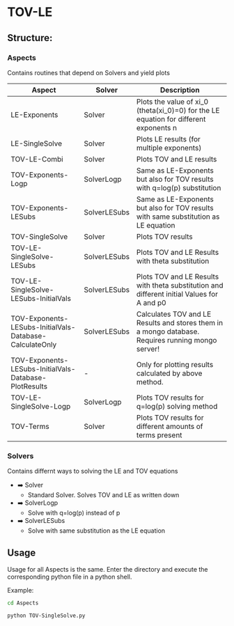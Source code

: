 # TOV-LE

## Structure:

### Aspects
Contains routines that depend on Solvers and yield plots

Aspect		|Solver		|Description				
--------------------|---------------|---------------------------------------
LE-Exponents                |Solver 		|Plots the value of xi_0 (theta(xi_0)=0) for the LE equation for different exponents n
LE-SingleSolve              |Solver         |Plots LE results (for multiple exponents)
TOV-LE-Combi                |Solver         |Plots TOV and LE results
TOV-Exponents-Logp          |SolverLogp     |Same as LE-Exponents but also for TOV results with q=log(p) substitution
TOV-Exponents-LESubs|SolverLESubs   |Same as LE-Exponents but also for TOV results with same substitution as LE equation
TOV-SingleSolve             |Solver         |Plots TOV results
TOV-LE-SingleSolve-LESubs   |SolverLESubs   |Plots TOV and LE Results with theta substitution
TOV-LE-SingleSolve-LESubs-InitialVals   |SolverLESubs   |Plots TOV and LE Results with theta substitution and different initial Values for A and p0
TOV-Exponents-LESubs-InitialVals-Database-CalculateOnly |SolverLESubs   |Calculates TOV and LE Results and stores them in a mongo database. Requires running mongo server!
TOV-Exponents-LESubs-InitialVals-Database-PlotResults   |-              |Only for plotting results calculated by above method.
TOV-LE-SingleSolve-Logp        |SolverLogp     |Plots TOV results for q=log(p) solving method
TOV-Terms                   |Solver         |Plots TOV results for different amounts of terms present

### Solvers
Contains differnt ways to solving the LE and TOV equations

* :arrow_right: Solver
  * Standard Solver. Solves TOV and LE as written down
* :arrow_right: SolverLogp
  * Solve with q=log(p) instead of p
* :arrow_right: SolverLESubs
  * Solve with same substitution as the LE equation


## Usage

Usage for all Aspects is the same. Enter the directory and execute the corresponding python file in a python shell.

Example:

```bash
cd Aspects

python TOV-SingleSolve.py
```
